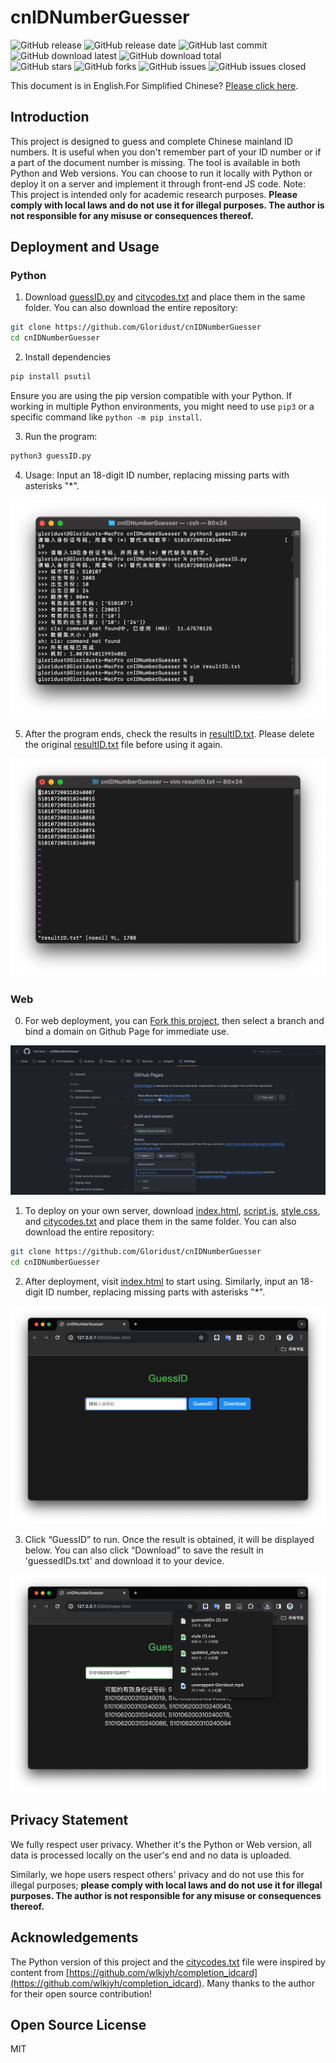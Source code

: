 
# cnIDNumberGuesser

![GitHub release](https://img.shields.io/github/v/release/Gloridust/cnIDNumberGuesser?style=flat-square)
![GitHub release date](https://img.shields.io/github/release-date/Gloridust/cnIDNumberGuesser?style=flat-square)
![GitHub last commit](https://img.shields.io/github/last-commit/Gloridust/cnIDNumberGuesser?style=flat-square)
![GitHub download latest](https://img.shields.io/github/downloads/Gloridust/cnIDNumberGuesser/latest/total?style=flat-square)
![GitHub download total](https://img.shields.io/github/downloads/Gloridust/cnIDNumberGuesser/total?style=flat-square)  
![GitHub stars](https://img.shields.io/github/stars/Gloridust/cnIDNumberGuesser?style=flat-square)
![GitHub forks](https://img.shields.io/github/forks/Gloridust/cnIDNumberGuesser?style=flat-square)
![GitHub issues](https://img.shields.io/github/issues/Gloridust/cnIDNumberGuesser?style=flat-square)
![GitHub issues closed](https://img.shields.io/github/issues-closed/Gloridust/cnIDNumberGuesser?style=flat-square)  

This document is in English.For Simplified Chinese? [Please click here](readme.md).

## Introduction

This project is designed to guess and complete Chinese mainland ID numbers. It is useful when you don't remember part of your ID number or if a part of the document number is missing. The tool is available in both Python and Web versions. You can choose to run it locally with Python or deploy it on a server and implement it through front-end JS code. Note: This project is intended only for academic research purposes. **Please comply with local laws and do not use it for illegal purposes. The author is not responsible for any misuse or consequences thereof.**

## Deployment and Usage

### Python

1. Download [guessID.py](guessID.py) and [citycodes.txt](citycodes.txt) and place them in the same folder. You can also download the entire repository:

```bash
git clone https://github.com/Gloridust/cnIDNumberGuesser
cd cnIDNumberGuesser
```

2. Install dependencies

```python
pip install psutil
```

Ensure you are using the pip version compatible with your Python. If working in multiple Python environments, you might need to use `pip3` or a specific command like `python -m pip install`.

3. Run the program:

```python
python3 guessID.py
```

4. Usage: Input an 18-digit ID number, replacing missing parts with asterisks "*".

![Python run example](./readme_src/run_py.png)

5. After the program ends, check the results in [resultID.txt](resultID.txt). Please delete the original [resultID.txt](resultID.txt) file before using it again.

![Python result example](./readme_src/result_py.png)

### Web

0. For web deployment, you can [Fork this project](https://github.com/Gloridust/cnIDNumberGuesser/fork), then select a branch and bind a domain on Github Page for immediate use.

![Web page example](./readme_src/page.png)

1. To deploy on your own server, download [index.html](index.html), [script.js](script.js), [style.css](style.css), and [citycodes.txt](citycodes.txt) and place them in the same folder. You can also download the entire repository:

```bash
git clone https://github.com/Gloridust/cnIDNumberGuesser
cd cnIDNumberGuesser
```

2. After deployment, visit [index.html](index.html) to start using. Similarly, input an 18-digit ID number, replacing missing parts with asterisks "*".

![Web run example](./readme_src/run_web.png)

3. Click “GuessID” to run. Once the result is obtained, it will be displayed below. You can also click “Download” to save the result in 'guessedIDs.txt' and download it to your device.

![Web result example](./readme_src/result_web.png)

## Privacy Statement

We fully respect user privacy. Whether it's the Python or Web version, all data is processed locally on the user's end and no data is uploaded.

Similarly, we hope users respect others' privacy and do not use this for illegal purposes; **please comply with local laws and do not use it for illegal purposes. The author is not responsible for any misuse or consequences thereof.**

## Acknowledgements

The Python version of this project and the [citycodes.txt](citycodes.txt) file were inspired by content from [https://github.com/wlkjyh/completion_idcard](https://github.com/wlkjyh/completion_idcard). Many thanks to the author for their open source contribution!

## Open Source License

MIT
